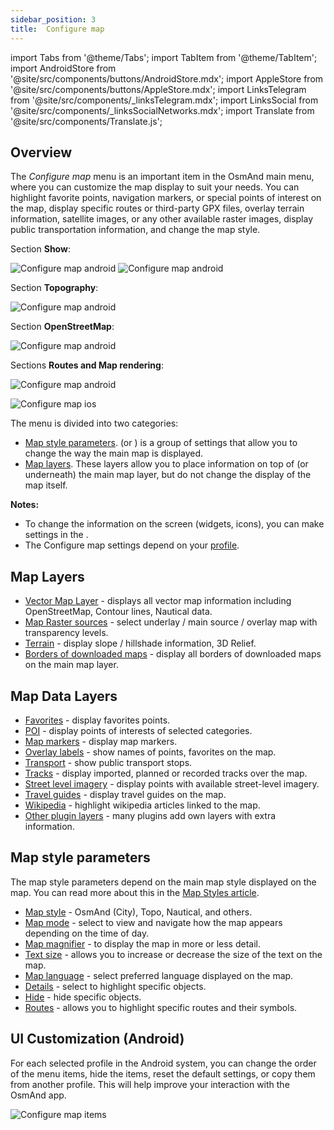 ```yaml
---
sidebar_position: 3
title:  Configure map
---
```


import Tabs from '@theme/Tabs';
import TabItem from '@theme/TabItem';
import AndroidStore from '@site/src/components/buttons/AndroidStore.mdx';
import AppleStore from '@site/src/components/buttons/AppleStore.mdx';
import LinksTelegram from '@site/src/components/_linksTelegram.mdx';
import LinksSocial from '@site/src/components/_linksSocialNetworks.mdx';
import Translate from '@site/src/components/Translate.js';


## Overview

The *Configure map* menu is an important item in the OsmAnd main menu, where you can customize the map display to suit your needs. You can highlight favorite points, navigation markers, or special points of interest on the map, display specific routes or third-party GPX files, overlay terrain information, satellite images, or any other available raster images, display public transportation information, and change the map style.  

<Tabs groupId="operating-systems">

<TabItem value="android" label="Android">

Section **Show**:  

![Configure map android](@site/static/img/map/configure_map_show1_andr.png)  ![Configure map android](@site/static/img/map/configure_map_show2_andr.png)  

Section **Topography**:  

![Configure map android](@site/static/img/map/configure_map_topography_andr.png)  

Section **OpenStreetMap**:  

![Configure map android](@site/static/img/map/configure_map_osm_andr.png)  

Sections **Routes and Map rendering**:  

![Configure map android](@site/static/img/map/configure_map_routes&Map_rendering_andr.png)

</TabItem>

<TabItem value="ios" label="iOS">

![Configure map ios](@site/static/img/map/configure-map-ios.png)

</TabItem>

</Tabs>


The **<Translate android="true" ids="configure_map"/>** menu is divided into two categories:
- [Map style parameters](#map-style-parameters). **<Translate android="true" ids="map_widget_map_rendering"/>** (or **<Translate ios="true" ids="map_widget_renderer"/>**) is a group of settings that allow you to change the way the main map is displayed.  
- [Map layers](#map-layers). These layers allow you to place information on top of (or underneath) the main map layer, but do not change the display of the map itself.  

**Notes:** 
- To change the information on the screen (widgets, icons), you can make settings in the [<Translate android="true" ids="layer_map_appearance"/>](../widgets/index.md).
- The Configure map settings depend on your [profile](../personal/profiles.md).  

## Map Layers
- [Vector Map Layer](../map/vector-maps.md) - displays all vector map information including OpenStreetMap, Contour lines, Nautical data.
- [Map Raster sources](../map/raster-maps.md#select-map-as-main--underlay--overlay-layer) - select underlay / main source / overlay map with transparency levels.
- [Terrain](../plugins/contour-lines.md#configure-map-view) - display slope / hillshade information, 3D Relief.
- [Borders of downloaded maps](../map/vector-maps.md#show-borders) - display all borders of downloaded maps on the main map layer.

## Map Data Layers
   - [Favorites](../map/point-layers-on-map.md) - display favorites points.
   - [POI](../map/point-layers-on-map.md) - display points of interests of selected categories.
   - [Map markers](../map/point-layers-on-map.md) - display map markers.
   - [Overlay labels](../map/point-layers-on-map.md) - show names of points, favorites on the map.
   - [Transport](../map/vector-maps.md#transport) - show public transport stops.
   - [Tracks](../map/tracks-on-map.md) - display imported, planned or recorded tracks over the map.
   - [Street level imagery](../plugins/mapillary.md#viewing-images) - display points with available street-level imagery.
   - [Travel guides](../plan-route/travel-guides.md) - display travel guides on the map.
   - [Wikipedia](../plugins/wikipedia.md) - highlight wikipedia articles linked to the map.
   - [Other plugin layers](../plugins/index.md) - many plugins add own layers with extra information.

## Map style parameters

The map style parameters depend on the main map style displayed on the map. You can read more about this in the [Map Styles article](../map/vector-maps).  
   - [Map style](../map/vector-maps.md#default-map-styles) - OsmAnd (City), Topo, Nautical, and others.
   - [Map mode](../map/vector-maps.md#map-mode) - select to view and navigate how the map appears depending on the time of day.
   - [Map magnifier](../map/vector-maps.md#map-magnifier) - to display the map in more or less detail.
   - [Text size](../map/vector-maps.md#text-size) - allows you to increase or decrease the size of the text on the map.
   - [Map language](../map/vector-maps.md#map-language) - select preferred language displayed on the map.
   - [Details](../map/vector-maps.md#details) - select to highlight specific objects.
   - [Hide](../map/vector-maps.md#hide) - hide specific objects.
   - [Routes](../map/vector-maps.md#routes) - allows you to highlight specific routes and their symbols.  

   
## UI Customization (Android)

For each selected profile in the Android system, you can change the order of the <Translate android="true" ids="configure_map"/> menu items, hide the items, reset the default settings, or copy them from another profile. This will help improve your interaction with the OsmAnd app.  
   
*<Translate android="true" ids="shared_string_menu,configure_profile,ui_customization,configure_map"/>*  

![Configure map items ](@site/static/img/settings/configure-screen-ui-customization.png)


